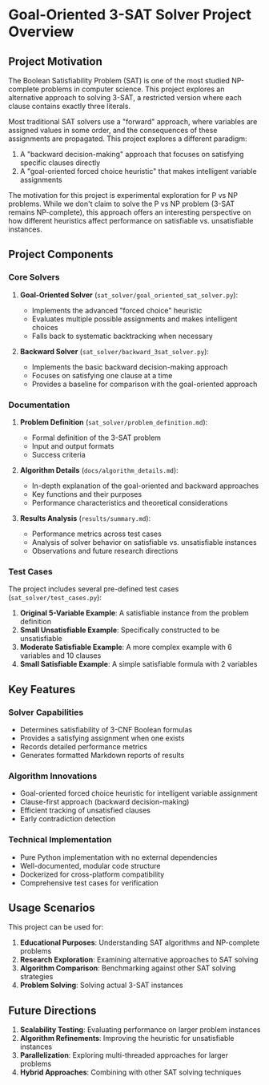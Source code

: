 # Goal-Oriented 3-SAT Solver Project Overview

## Project Motivation

The Boolean Satisfiability Problem (SAT) is one of the most studied NP-complete problems in computer science. This project explores an alternative approach to solving 3-SAT, a restricted version where each clause contains exactly three literals.

Most traditional SAT solvers use a "forward" approach, where variables are assigned values in some order, and the consequences of these assignments are propagated. This project explores a different paradigm:

1. A "backward decision-making" approach that focuses on satisfying specific clauses directly
2. A "goal-oriented forced choice heuristic" that makes intelligent variable assignments

The motivation for this project is experimental exploration for P vs NP problems. While we don't claim to solve the P vs NP problem (3-SAT remains NP-complete), this approach offers an interesting perspective on how different heuristics affect performance on satisfiable vs. unsatisfiable instances.

## Project Components

### Core Solvers

1. **Goal-Oriented Solver** (`sat_solver/goal_oriented_sat_solver.py`):
   - Implements the advanced "forced choice" heuristic
   - Evaluates multiple possible assignments and makes intelligent choices
   - Falls back to systematic backtracking when necessary

2. **Backward Solver** (`sat_solver/backward_3sat_solver.py`):
   - Implements the basic backward decision-making approach
   - Focuses on satisfying one clause at a time
   - Provides a baseline for comparison with the goal-oriented approach

### Documentation

1. **Problem Definition** (`sat_solver/problem_definition.md`):
   - Formal definition of the 3-SAT problem
   - Input and output formats
   - Success criteria

2. **Algorithm Details** (`docs/algorithm_details.md`):
   - In-depth explanation of the goal-oriented and backward approaches
   - Key functions and their purposes
   - Performance characteristics and theoretical considerations

3. **Results Analysis** (`results/summary.md`):
   - Performance metrics across test cases
   - Analysis of solver behavior on satisfiable vs. unsatisfiable instances
   - Observations and future research directions

### Test Cases

The project includes several pre-defined test cases (`sat_solver/test_cases.py`):

1. **Original 5-Variable Example**: A satisfiable instance from the problem definition
2. **Small Unsatisfiable Example**: Specifically constructed to be unsatisfiable
3. **Moderate Satisfiable Example**: A more complex example with 6 variables and 10 clauses
4. **Small Satisfiable Example**: A simple satisfiable formula with 2 variables

## Key Features

### Solver Capabilities

- Determines satisfiability of 3-CNF Boolean formulas
- Provides a satisfying assignment when one exists
- Records detailed performance metrics
- Generates formatted Markdown reports of results

### Algorithm Innovations

- Goal-oriented forced choice heuristic for intelligent variable assignment
- Clause-first approach (backward decision-making)
- Efficient tracking of unsatisfied clauses
- Early contradiction detection

### Technical Implementation

- Pure Python implementation with no external dependencies
- Well-documented, modular code structure
- Dockerized for cross-platform compatibility
- Comprehensive test cases for verification

## Usage Scenarios

This project can be used for:

1. **Educational Purposes**: Understanding SAT algorithms and NP-complete problems
2. **Research Exploration**: Examining alternative approaches to SAT solving
3. **Algorithm Comparison**: Benchmarking against other SAT solving strategies
4. **Problem Solving**: Solving actual 3-SAT instances

## Future Directions

1. **Scalability Testing**: Evaluating performance on larger problem instances
2. **Algorithm Refinements**: Improving the heuristic for unsatisfiable instances
3. **Parallelization**: Exploring multi-threaded approaches for larger problems
4. **Hybrid Approaches**: Combining with other SAT solving techniques